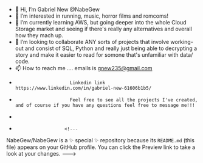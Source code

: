 - 👋 Hi, I’m Gabriel New @NabeGew
- 👀 I’m interested in running, music, horror films and romcoms!
- 🌱 I’m currently learning AWS, but going deeper into the whole Cloud Storage market and seeing if there's really any alternatives and overall how they mach up.
- 💞️ I’m looking to collaborate ANY sorts of projects that involve working-out and consist of SQL, Python and really just being able to decrypting a story and make it easier to read for somone that's unfamiliar with data/ code.
- 📫 How to reach me .... emails is gnew235@gmail.com
-                         Linkedin link https://www.linkedin.com/in/gabriel-new-61606b1b5/
-                         Feel free to see all the projects I've created, and of course if you have any questions feel free to message me!!!
-                       
-                       <!---
NabeGew/NabeGew is a ✨ special ✨ repository because its `README.md` (this file) appears on your GitHub profile.
You can click the Preview link to take a look at your changes.
--->
